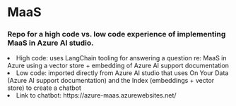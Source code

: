 # MaaS

### Repo for a high code vs. low code experience of implementing MaaS in Azure AI studio.
  <li> High code: uses LangChain tooling for answering a question re: MaaS in Azure using a vector store + embedding of Azure AI support documentation
  <li> Low code: imported directly from Azure AI studio that uses On Your Data (Azure AI support documentation) and the Index (embeddings + vector store) to create a chatbot
  <li> Link to chatbot: https://azure-maas.azurewebsites.net/


